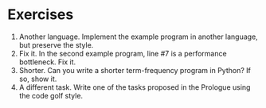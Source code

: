 # Exercises

1. Another language. Implement the example program in another language, but preserve the style.
2. Fix it. In the second example program, line #7 is a performance bottleneck. Fix it.
3. Shorter. Can you write a shorter term-frequency program in Python? If so, show it.
4. A different task. Write one of the tasks proposed in the Prologue using the code golf style.
